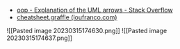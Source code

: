 - [oop - Explanation of the UML arrows - Stack Overflow](https://stackoverflow.com/questions/1874049/explanation-of-the-uml-arrows)
- [cheatsheet.graffle (loufranco.com)](https://loufranco.com/wp-content/uploads/2012/11/cheatsheet.pdf)


![[Pasted image 20230315174630.png]]
![[Pasted image 20230315174637.png]]


